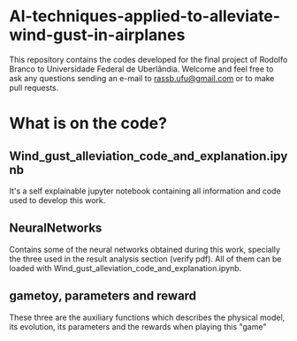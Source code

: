 # AI-techniques-applied-to-alleviate-wind-gust-in-airplanes
This repository contains the codes developed for the final project of Rodolfo Branco to Universidade Federal de Uberlândia.
Welcome and feel free to ask any questions sending an e-mail to rassb.ufu@gmail.com or to make pull requests.

# What is on the code?

## Wind_gust_alleviation_code_and_explanation.ipynb
It's a self explainable jupyter notebook containing all information and code used to develop this work.


## NeuralNetworks
Contains some of the neural networks obtained during this work, specially the three used in the result analysis section (verify pdf).
All of them can be loaded with Wind_gust_alleviation_code_and_explanation.ipynb.

## gametoy, parameters and reward
These three are the auxiliary functions which describes the physical model, its evolution, its parameters and the rewards when playing this "game"
